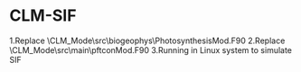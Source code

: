 # CLM-SIF
1.Replace \CLM_Mode\src\biogeophys\PhotosynthesisMod.F90 
2.Replace \CLM_Mode\src\main\pftconMod.F90
3.Running in Linux system to simulate SIF 
